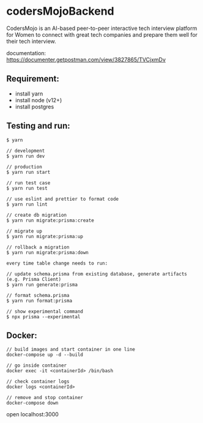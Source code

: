 # codersMojoBackend

CodersMojo is an AI-based peer-to-peer interactive tech interview platform for Women to connect with great tech companies and prepare them well for their tech interview.

documentation: https://documenter.getpostman.com/view/3827865/TVCjxmDv

## Requirement:
 - install yarn
 - install node (v12+)
 - install postgres

## Testing and run:
```
$ yarn

// development
$ yarn run dev

// production
$ yarn run start

// run test case
$ yarn run test

// use eslint and prettier to format code
$ yarn run lint
```

```
// create db migration
$ yarn run migrate:prisma:create

// migrate up
$ yarn run migrate:prisma:up

// rollback a migration
$ yarn run migrate:prisma:down

every time table change needs to run:

// update schema.prisma from existing database, generate artifacts (e.g. Prisma Client)
$ yarn run generate:prisma

// format schema.prisma
$ yarn run format:prisma

// show experimental command
$ npx prisma --experimental
```

## Docker:

```
// build images and start container in one line
docker-compose up -d --build

// go inside container
docker exec -it <containerId> /bin/bash

// check container logs
docker logs <containerId>

// remove and stop container
docker-compose down
```

open localhost:3000